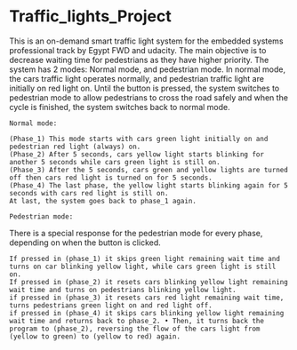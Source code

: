 # Traffic_lights_Project
This is an on-demand smart traffic light system for the embedded systems professional track by Egypt FWD and udacity. The main objective is to decrease waiting time for pedestrians as they have higher priority. The system has 2 modes: Normal mode, and pedestrian mode. In normal mode, the cars traffic light operates normally, and pedestrian traffic light are initially on red light on. Until the button is pressed, the system switches to pedestrian mode to allow pedestrians to cross the road safely and when the cycle is finished, the system switches back to normal mode.

    Normal mode:

    (Phase_1) This mode starts with cars green light initially on and pedestrian red light (always) on.
    (Phase_2) After 5 seconds, cars yellow light starts blinking for another 5 seconds while cars green light is still on.
    (Phase_3) After the 5 seconds, cars green and yellow lights are turned off then cars red light is turned on for 5 seconds.
    (Phase_4) The last phase, the yellow light starts blinking again for 5 seconds with cars red light is still on.
    At last, the system goes back to phase_1 again.

    Pedestrian mode:

There is a special response for the pedestrian mode for every phase, depending on when the button is clicked.

    If pressed in (phase_1) it skips green light remaining wait time and turns on car blinking yellow light, while cars green light is still on.
    If pressed in (phase_2) it resets cars blinking yellow light remaining wait time and turns on pedestrians blinking yellow light.
    if pressed in (phase_3) it resets cars red light remaining wait time, turns pedestrians green light on and red light off.
    if pressed in (phase_4) it skips cars blinking yellow light remaining wait time and returns back to phase_2. • Then, it turns back the program to (phase_2), reversing the flow of the cars light from (yellow to green) to (yellow to red) again.
